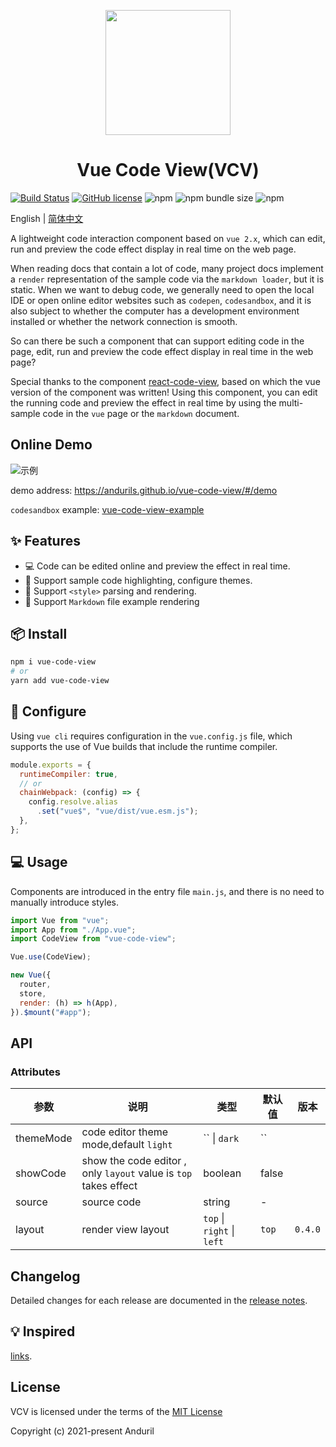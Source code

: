 <p align="center">
  <a href="https://andurils.github.io/vue-code-view/">
    <img width="200" src="https://p3-juejin.byteimg.com/tos-cn-i-k3u1fbpfcp/adee625fddf74e8db0225890aee88059~tplv-k3u1fbpfcp-watermark.image"> 
  </a>
</p>

<h1 align="center">Vue Code View(VCV)</h1>

[![Build Status](https://app.travis-ci.com/andurils/vue-code-view.svg?branch=dev)](https://app.travis-ci.com/andurils/vue-code-view)
[![GitHub license](https://img.shields.io/github/license/andurils/vue-code-view)](https://github.com/andurils/vue-code-view/blob/main/LICENSE)
![npm](https://img.shields.io/npm/v/vue-code-view)
![npm bundle size](https://img.shields.io/bundlephobia/min/vue-code-view)
![npm](https://img.shields.io/npm/dt/vue-code-view?label=npm%20downloads)

English | [简体中文](./README.zh-CN.md)

A lightweight code interaction component based on `vue 2.x`, which can edit, run and preview the code effect display in real time on the web page.

When reading docs that contain a lot of code, many project docs implement a `render` representation of the sample code via the `markdown loader`, but it is static. When we want to debug code, we generally need to open the local IDE or open online editor websites such as `codepen`, `codesandbox`, and it is also subject to whether the computer has a development environment installed or whether the network connection is smooth.

So can there be such a component that can support editing code in the page, edit, run and preview the code effect display in real time in the web page?

Special thanks to the component [react-code-view](https://github.com/simonguo/react-code-view), based on which the vue version of the component was written! Using this component, you can edit the running code and preview the effect in real time by using the multi-sample code in the `vue` page or the `markdown` document.

## Online Demo

![示例][preview-ol-v03]  

demo address: <https://andurils.github.io/vue-code-view/#/demo>

`codesandbox` example: [vue-code-view-example](https://codesandbox.io/s/vue-code-view-example-forked-nivmw?fontsize=14&hidenavigation=1&theme=dark)

## ✨ Features

- 💻 Code can be edited online and preview the effect in real time.
- 🎨 Support sample code highlighting, configure themes.
- 🌈 Support `<style>` parsing and rendering.
- 📑 Support `Markdown` file example rendering

## 📦 Install

```bash
npm i vue-code-view
# or
yarn add vue-code-view
```

## 🔨 Configure

Using `vue cli` requires configuration in the `vue.config.js` file, which supports the use of Vue builds that include the runtime compiler.

```javascript
module.exports = {
  runtimeCompiler: true,
  // or
  chainWebpack: (config) => { 
    config.resolve.alias
      .set("vue$", "vue/dist/vue.esm.js");
  },
}; 
```

## 💻 Usage

Components are introduced in the entry file `main.js`, and there is no need to manually introduce styles.

```javascript
import Vue from "vue";
import App from "./App.vue";
import CodeView from "vue-code-view";

Vue.use(CodeView);

new Vue({
  router,
  store,
  render: (h) => h(App),
}).$mount("#app");
```

## API

### Attributes

| 参数          | 说明                         | 类型              | 默认值 | 版本 |
| ------------- | ---------------------------- | ----------------- | ------ | ---- |
| themeMode         | code editor theme mode,default `light`  | `` \| `dark` | `` |      |
| showCode      | show the code editor ,  only  `layout` value is `top` takes effect          | boolean           | false  |      |
| source        | source code               | string            | -      |      |
| layout        | render view layout             |  `top` \| `right`  \| `left`  | `top` | `0.4.0` |

## Changelog

Detailed changes for each release are documented in the [release notes](./CHANGELOG.zh-CN.md).

## 💡 Inspired

[links](./INSPIRED.zh-CN.md).

## License

VCV is licensed under the terms of the [MIT License](./LICENSE)

Copyright (c) 2021-present Anduril

[preview-ol]: https://p9-juejin.byteimg.com/tos-cn-i-k3u1fbpfcp/912bf867ef4c44d3a716e4bf723573ac~tplv-k3u1fbpfcp-watermark.image?
[preview-ol-v01]:https://p3-juejin.byteimg.com/tos-cn-i-k3u1fbpfcp/e056aef106b04752bde86e5bc48434c9~tplv-k3u1fbpfcp-watermark.image?
[preview-ol-v02]:https://p1-juejin.byteimg.com/tos-cn-i-k3u1fbpfcp/4550d42d98084cf99fe333fadb3f5983~tplv-k3u1fbpfcp-watermark.image?
[preview-ol-v03]:https://p3-juejin.byteimg.com/tos-cn-i-k3u1fbpfcp/987ab9814e314f92a244fdf6510e6224~tplv-k3u1fbpfcp-watermark.image?
